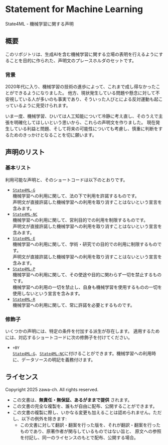 # Statement for Machine Learning

State4ML - 機械学習に関する声明

## 概要

このリポジトリは、生成AIを含む機械学習に関する立場の表明を行えるようにすることを目的に作られた、声明文のプレースホルダのセットです。

### 背景

2020年代に入り、機械学習の技術の進歩によって、これまで成し得なかったことができるようになりました。
他方、現状発生している問題や懸念に対して不安視している人が多いのも事実であり、そういった人びとによる反対運動も起こっているように見受けられます。

いま一度、機械学習、ひいては人工知能について冷静に考え直し、そのうえで主張を明確化してほしいという思いから、これらの声明文を作りました。
現在発生している利益と問題、そして将来の可能性についても考慮し、慎重に判断をするためのきっかけとなることを切に願います。

## 声明のリスト

### 基本リスト

利用可能な声明と、そのショートコードは以下のとおりです。

- [`State4ML-G`](State4ML-G/ja.md)\
	機械学習への利用に関して、法の下で利用を許諾するものです。  
	声明文が直接許諾した機械学習への利用を取り消すことはないという宣言を含みます。
- [`State4ML-NC`](State4ML-NC/ja.md)\
	機械学習への利用に関して、営利目的での利用を制限するものです。  
	声明文が直接許諾した機械学習への利用を取り消すことはないという宣言を含みます。
- [`State4ML-E`](State4ML-E/ja.md)\
	機械学習への利用に関して、学術・研究での目的での利用に制限するものです。  
	声明文が直接許諾した機械学習への利用を取り消すことはないという宣言を含みます。
- [`State4ML-P`](State4ML-P/ja.md)\
	機械学習への利用に関して、その使途や目的に関わらず一切を禁止するものです。  
	機械学習への利用の一切を禁止し、自身も機械学習を使用するものの一切を使用しないという宣言を含みます。
- [`State4ML-R`](State4ML-R/ja.md)\
	機械学習への利用に関して、常に許諾を必要とするものです。

### 修飾子

いくつかの声明には、特定の条件を付加する派生が存在します。
適用するためには、対応するショートコードに次の修飾子を付けてください。

- `+BY`\
	[`State4ML-G`](State4ML-G+BY/ja.md)、[`State4ML-NC`](State4ML-NC+BY/ja.md)に付けることができます。機械学習への利用時に、データソースの明記を義務付けます。

## ライセンス

Copyright 2025 zawa-ch. All rights reserved.

- この文書は、**無責任・無保証、あるがままで提供** されます。
- この文書の完全な複製を、誰もが自由に配布、公開することができます。
- この文書の複製に際し、いかなる変更も加えることは認められません。ただし、以下の例外を除きます:
	- この文書に対して翻訳・翻案を行った版を、それが翻訳・翻案を行ったものであり、原著作者が関与しているものではない旨と、
	  原文への参照を付記し、同一のライセンスのもとで配布、公開する場合。
